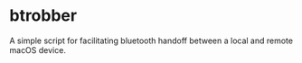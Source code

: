 # btrobber

A simple script for facilitating bluetooth handoff between a local and remote
macOS device.

